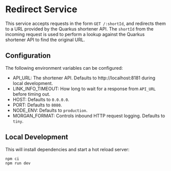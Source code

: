 # Redirect Service

This service accepts requests in the form `GET /:shortId`, and redirects
them to a URL provided by the Quarkus shortener API. The `shortId` from the
incoming request is used to perform a lookup against the Quarkus shortener API
to find the original URL.

## Configuration

The following environment variables can be configured:

* API_URL: The shortener API. Defaults to http://localhost:8181 during local development.
* LINK_INFO_TIMEOUT: How long to wait for a response from `API_URL` before timing out.
* HOST: Defaults to `0.0.0.0`.
* PORT: Defaults to `8080`.
* NODE_ENV: Defaults to `production`.
* MORGAN_FORMAT: Controls inbound HTTP request logging. Defaults to `tiny`.

## Local Development

This will install dependencies and start a hot reload server:

```
npm ci
npm run dev
```